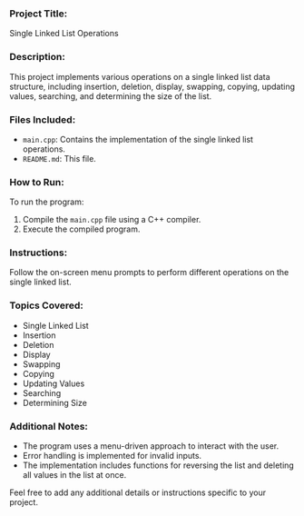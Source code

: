 
### Project Title:
Single Linked List Operations

### Description:
This project implements various operations on a single linked list data structure, including insertion, deletion, display, swapping, copying, updating values, searching, and determining the size of the list.

### Files Included:
- `main.cpp`: Contains the implementation of the single linked list operations.
- `README.md`: This file.

### How to Run:
To run the program:
1. Compile the `main.cpp` file using a C++ compiler.
2. Execute the compiled program.

### Instructions:
Follow the on-screen menu prompts to perform different operations on the single linked list.

### Topics Covered:
- Single Linked List
- Insertion
- Deletion
- Display
- Swapping
- Copying
- Updating Values
- Searching
- Determining Size

### Additional Notes:
- The program uses a menu-driven approach to interact with the user.
- Error handling is implemented for invalid inputs.
- The implementation includes functions for reversing the list and deleting all values in the list at once.

Feel free to add any additional details or instructions specific to your project.
